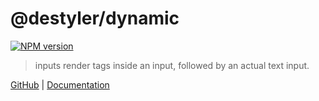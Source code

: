 # @destyler/dynamic

[![NPM version](https://img.shields.io/npm/v/@destyler/dynamic?color=a1b858&label=)](https://www.npmjs.com/package/@destyler/dynamic)

> inputs render tags inside an input, followed by an actual text input.

[GitHub](https://github.com/destyler/destyler) | [Documentation](https://destyler-dev.zeabur.app/)
